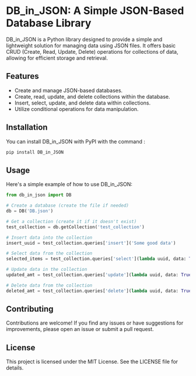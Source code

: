 # DB_in_JSON: A Simple JSON-Based Database Library

DB_in_JSON is a Python library designed to provide a simple and lightweight solution for managing data using JSON files. It offers basic CRUD (Create, Read, Update, Delete) operations for collections of data, allowing for efficient storage and retrieval.

## Features

- Create and manage JSON-based databases.
- Create, read, update, and delete collections within the database.
- Insert, select, update, and delete data within collections.
- Utilize conditional operations for data manipulation.

## Installation

You can install DB_in_JSON with PyPI with the command :

```sh
pip install DB_in_JSON
```

## Usage

Here's a simple example of how to use DB_in_JSON:

```python
from db_in_json import DB

# Create a database (create the file if needed)
db = DB('DB.json')

# Get a collection (create it if it doesn't exist)
test_collection = db.getCollection('test_collection')

# Insert data into the collection
insert_uuid = test_collection.queries['insert']('Some good data')

# Select data from the collection
selected_items = test_collection.queries['select'](lambda uuid, data: True)

# Update data in the collection
updated_amt = test_collection.queries['update'](lambda uuid, data: True, 'Another updated data')

# Delete data from the collection
deleted_amt = test_collection.queries['delete'](lambda uuid, data: True)
```

## Contributing

Contributions are welcome! If you find any issues or have suggestions for improvements, please open an issue or submit a pull request.

## License

This project is licensed under the MIT License. See the LICENSE file for details.